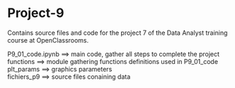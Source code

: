 # Project-9
Contains source files and code for the project 7 of the Data Analyst training course at OpenClassrooms.

P9_01_code.ipynb ==> main code, gather all steps to complete the project <br>
functions ==> module gathering functions definitions used in P9_01_code <br>
plt_params ==> graphics parameters <br>
fichiers_p9 ==> source files conaining data
